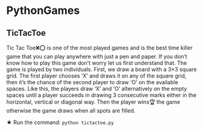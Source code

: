 # PythonGames

## TicTacToe
Tic Tac Toe❌⭕ is one of the most played games and is the best time killer game that you can play anywhere with just a pen and paper. If you don’t know how to play this game don’t worry let us first understand that.
The game is played by two individuals. First, we draw a board with a 3×3 square grid. The first player chooses ‘X’ and draws it on any of the square grid, then it’s the chance of the second player to draw ‘O’ on the available spaces. Like this, the players draw ‘X’ and ‘O’ alternatively on the empty spaces until a player succeeds in drawing 3 consecutive marks either in the horizontal, vertical or diagonal way. Then the player wins🏆 the game otherwise the game draws when all spots are filled.

★ Run the command: ```python tictactoe.py```
